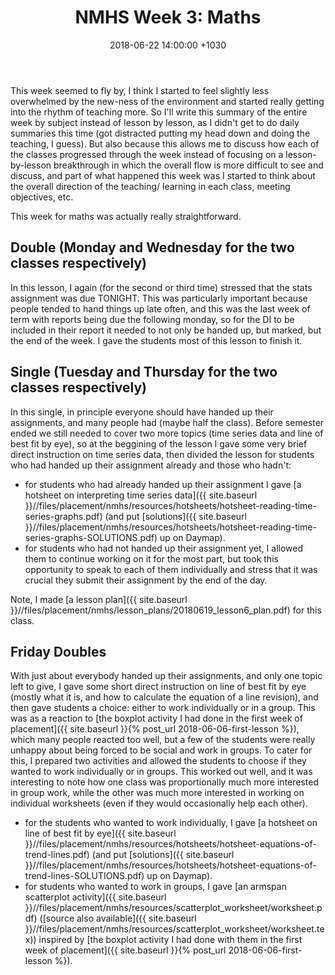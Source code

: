 ﻿---
layout: post
title:  "NMHS Week 3: Maths"
date:   2018-06-22 14:00:00 +1030
categories: MTeach nmhsPlacement
tags: [1-1, 1-2, 1-5, 2-1, 2-2, 2-3, 3-1, 3-2, 3-3, 3-4, 3-5, 3-6, 4-1, 4-2, 5-1, 5-2]
---

This week seemed to fly by, I think I started to feel slightly less overwhelmed by the new-ness of the environment and started really getting into the rhythm of teaching more. So I'll write this summary of the entire week by subject instead of lesson by lesson, as I didn't get to do daily summaries this time (got distracted putting my head down and doing the teaching, I guess). But also because this allows me to discuss how each of the classes progressed through the week instead of focusing on a lesson-by-lesson breakthrough in which the overall flow is more difficult to see and discuss, and part of what happened this week was I started to think about the overall direction of the teaching/ learning in each class, meeting objectives, etc.

This week for maths was actually really straightforward.

## Double (Monday and Wednesday for the two classes respectively)

In this lesson, I again (for the second or third time) stressed that the stats assignment was due TONIGHT. This was particularly important because people tended to hand things up late often, and this was the last week of term with reports being due the following monday, so for the DI to be included in their report it needed to not only be handed up, but marked, but the end of the week. I gave the students most of this lesson to finish it.

## Single (Tuesday and Thursday for the two classes respectively)

In this single, in principle everyone should have handed up their assignments, and many people had (maybe half the class). Before semester ended we still needed to cover two more topics (time series data and line of best fit by eye), so at the beggining of the lesson I gave some very brief direct instruction on time series data, then divided the lesson for students who had handed up their assignment already and those who hadn't:
 - for students who had already handed up their assignment I gave [a hotsheet on interpreting time series data]({{ site.baseurl }}//files/placement/nmhs/resources/hotsheets/hotsheet-reading-time-series-graphs.pdf) (and put [solutions]({{ site.baseurl }}//files/placement/nmhs/resources/hotsheets/hotsheet-reading-time-series-graphs-SOLUTIONS.pdf) up on Daymap).
 - for students who had not handed up their assignment yet, I allowed them to continue working on it for the most part, but took this opportunity to speak to each of them individually and stress that it was crucial they submit their assignment by the end of the day. 
 
Note, I made [a lesson plan]({{ site.baseurl }}//files/placement/nmhs/lesson_plans/20180619_lesson6_plan.pdf) for this class.
 
## Friday Doubles

With just about everybody handed up their assignments, and only one topic left to give, I gave some short direct instruction on line of best fit by eye (mostly what it is, and how to calculate the equation of a line revision), and then gave students a choice: either to work individually or in a group. This was as a reaction to [the boxplot activity I had done in the first week of placement]({{ site.baseurl }}{% post_url 2018-06-06-first-lesson %}), which many people reacted too well, but a few of the students were really unhappy about being forced to be social and work in groups. To cater for this, I prepared two activities and allowed the students to choose if they wanted to work individually or in groups. This worked out well, and it was interesting to note how one class was proportionally much more interested in group work, while the other was much more interested in working on individual worksheets (even if they would occasionally help each other). 
 - for the students who wanted to work individually, I gave [a hotsheet on line of best fit by eye]({{ site.baseurl }}//files/placement/nmhs/resources/hotsheets/hotsheet-equations-of-trend-lines.pdf) (and put [solutions]({{ site.baseurl }}//files/placement/nmhs/resources/hotsheets/hotsheet-equations-of-trend-lines-SOLUTIONS.pdf) up on Daymap).
 - for students who wanted to work in groups, I gave [an armspan scatterplot activity]({{ site.baseurl }}//files/placement/nmhs/resources/scatterplot_worksheet/worksheet.pdf) ([source also available]({{ site.baseurl }}//files/placement/nmhs/resources/scatterplot_worksheet/worksheet.tex)) inspired by [the boxplot activity I had done with them in the first week of placement]({{ site.baseurl }}{% post_url 2018-06-06-first-lesson %}).



 
 







